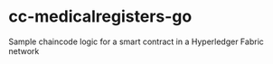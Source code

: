 # cc-medicalregisters-go
Sample chaincode logic for a smart contract in a Hyperledger Fabric network
 
